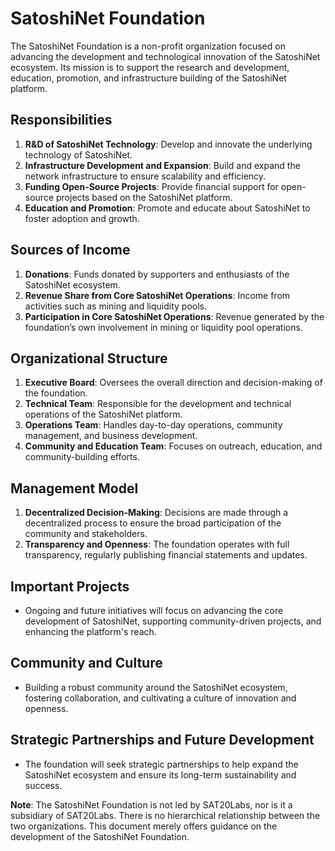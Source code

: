 SatoshiNet Foundation
====

The SatoshiNet Foundation is a non-profit organization focused on advancing the development and technological innovation of the SatoshiNet ecosystem. Its mission is to support the research and development, education, promotion, and infrastructure building of the SatoshiNet platform.

Responsibilities
---
1. **R&D of SatoshiNet Technology**: Develop and innovate the underlying technology of SatoshiNet.
2. **Infrastructure Development and Expansion**: Build and expand the network infrastructure to ensure scalability and efficiency.
3. **Funding Open-Source Projects**: Provide financial support for open-source projects based on the SatoshiNet platform.
4. **Education and Promotion**: Promote and educate about SatoshiNet to foster adoption and growth.

Sources of Income
---
1. **Donations**: Funds donated by supporters and enthusiasts of the SatoshiNet ecosystem.
2. **Revenue Share from Core SatoshiNet Operations**: Income from activities such as mining and liquidity pools.
3. **Participation in Core SatoshiNet Operations**: Revenue generated by the foundation’s own involvement in mining or liquidity pool operations.

Organizational Structure
---
1. **Executive Board**: Oversees the overall direction and decision-making of the foundation.
2. **Technical Team**: Responsible for the development and technical operations of the SatoshiNet platform.
3. **Operations Team**: Handles day-to-day operations, community management, and business development.
4. **Community and Education Team**: Focuses on outreach, education, and community-building efforts.

Management Model
---
1. **Decentralized Decision-Making**: Decisions are made through a decentralized process to ensure the broad participation of the community and stakeholders.
2. **Transparency and Openness**: The foundation operates with full transparency, regularly publishing financial statements and updates.

Important Projects
---
- Ongoing and future initiatives will focus on advancing the core development of SatoshiNet, supporting community-driven projects, and enhancing the platform's reach.

Community and Culture
---
- Building a robust community around the SatoshiNet ecosystem, fostering collaboration, and cultivating a culture of innovation and openness.

Strategic Partnerships and Future Development
---
- The foundation will seek strategic partnerships to help expand the SatoshiNet ecosystem and ensure its long-term sustainability and success.

**Note**: The SatoshiNet Foundation is not led by SAT20Labs, nor is it a subsidiary of SAT20Labs. There is no hierarchical relationship between the two organizations. This document merely offers guidance on the development of the SatoshiNet Foundation.